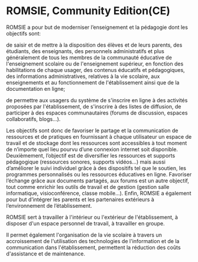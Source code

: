 # ROMSIE, Community Edition(CE)
ROMSIE a pour but de moderniser l’enseignement et la pédagogie dont les objectifs sont:

de saisir et de mettre à la disposition des élèves et de leurs parents, des étudiants, des enseignants, des personnels administratifs et plus généralement de tous les membres de la communauté éducative de l'enseignement scolaire ou de l'enseignement supérieur, en fonction des habilitations de chaque usager, des contenus éducatifs et pédagogiques, des informations administratives, relatives à la vie scolaire, aux enseignements et au fonctionnement de l'établissement ainsi que de la documentation en ligne;

de permettre aux usagers du système de s'inscrire en ligne à des activités proposées par l'établissement, de s'inscrire à des listes de diffusion, de participer à des espaces communautaires (forums de discussion, espaces collaboratifs, blogs...).

Les objectifs sont donc de favoriser le partage et la communication de ressources et de pratiques en fournissant à chaque utilisateur un espace de travail et de stockage dont les ressources sont accessibles à tout moment de n’importe quel lieu pourvu d’une connexion internet soit disponible. Deuxièmement, l’objectif est de diversifier les ressources et supports pédagogique (ressources sonores, supports vidéos…) mais aussi d’améliorer le suivi individuel grâce à des dispositifs tel que le soutien, les programmes personnalisés ou les ressources éducatives en ligne. Favoriser l’échange grâce aux documents partagés, aux forums est un autre objectif, tout comme enrichir les outils de travail et de gestion (gestion salle informatique, visioconférence, classe mobile…). Enfin, ROMSIE a également pour but d’intégrer les parents et les partenaires extérieurs à l’environnement de l’établissement.

ROMSIE sert à travailler à l'intérieur ou l'extérieur de l'établissement, à disposer d'un espace personnel de travail, à travailler en groupe.

Il permet également l'organisation de la vie scolaire à travers un accroissement de l'utilisation des technologies de l'information et de la communication dans l'établissement, permettent la réduction des coûts d'assistance et de maintenance.


